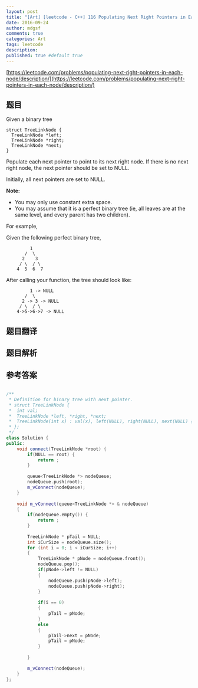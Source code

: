 ```yaml
---
layout: post
title: "[Art] [leetcode - C++] 116 Populating Next Right Pointers in Each Node"
date: 2016-09-24
author: mdgsf
comments: true
categories: Art
tags: leetcode
description:
published: true #default true
---
```


[https://leetcode.com/problems/populating-next-right-pointers-in-each-node/description/](https://leetcode.com/problems/populating-next-right-pointers-in-each-node/description/)

## 题目

Given a binary tree 

```
struct TreeLinkNode {
  TreeLinkNode *left;
  TreeLinkNode *right;
  TreeLinkNode *next;
}
```

Populate each next pointer to point to its next right node. If there is no next right node, the next pointer should be set to NULL.

Initially, all next pointers are set to NULL.


**Note:**

- You may only use constant extra space.
- You may assume that it is a perfect binary tree (ie, all leaves are at the same level, and every parent has two children).

For example,

Given the following perfect binary tree,

```
         1
       /  \
      2    3
     / \  / \
    4  5  6  7
```

After calling your function, the tree should look like:

```
         1 -> NULL
       /  \
      2 -> 3 -> NULL
     / \  / \
    4->5->6->7 -> NULL
```

## 题目翻译

## 题目解析

## 参考答案

```cpp

/**
 * Definition for binary tree with next pointer.
 * struct TreeLinkNode {
 *  int val;
 *  TreeLinkNode *left, *right, *next;
 *  TreeLinkNode(int x) : val(x), left(NULL), right(NULL), next(NULL) {}
 * };
 */
class Solution {
public:
    void connect(TreeLinkNode *root) {
        if(NULL == root) {
            return ;
        }
        
        queue<TreeLinkNode *> nodeQueue;
        nodeQueue.push(root);
        m_vConnect(nodeQueue);
    }
    
    void m_vConnect(queue<TreeLinkNode *> & nodeQueue)
    {
        if(nodeQueue.empty()) {
            return ;
        }
        
        TreeLinkNode * pTail = NULL;
        int iCurSize = nodeQueue.size();
        for (int i = 0; i < iCurSize; i++)
        {
            TreeLinkNode * pNode = nodeQueue.front();
            nodeQueue.pop();
            if(pNode->left != NULL)
            {
                nodeQueue.push(pNode->left);
                nodeQueue.push(pNode->right);
            }
            
            if(i == 0)
            {
                pTail = pNode;
            }
            else
            {
                pTail->next = pNode;
                pTail = pNode;
            }
            
        }
        
        m_vConnect(nodeQueue);
    }
};

```